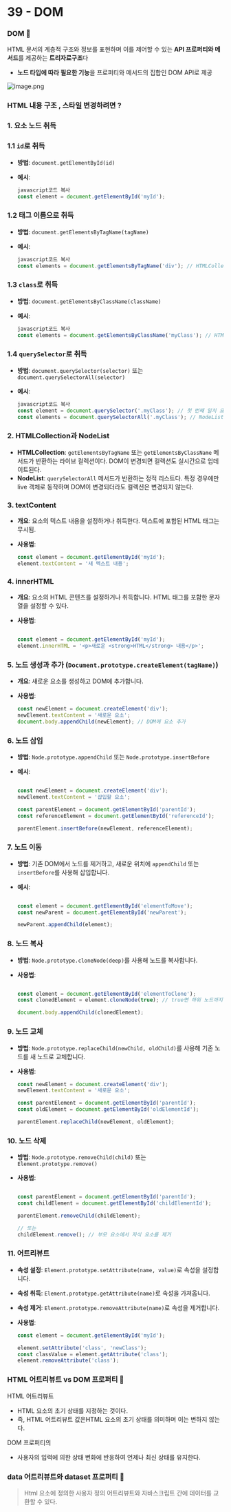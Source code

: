 # 39 - DOM

### DOM 🤔

HTML 문서의 계층적 구조와 정보를 표현하며 이를 제어할 수 있는 **API 프로퍼티와 메서드**를 제공하는 **트리자료구조**다 

- **노드 타입에 따라 필요한 기능**을 프로퍼티와 메서드의 집합인 DOM API로 제공 

![image.png](39%20-%20DOM%20e6886781091144a5b3847d49efff2b1d/image.png)

### HTML 내용 구조 , 스타일 변경하려면 ?

### 1. 요소 노드 취득

### 1.1 `id`로 취득

- **방법**: `document.getElementById(id)`
- **예시**:
    
    ```jsx
    javascript코드 복사
    const element = document.getElementById('myId');
    ```
    

### 1.2 태그 이름으로 취득

- **방법**: `document.getElementsByTagName(tagName)`
- **예시**:
    
    ```jsx
    javascript코드 복사
    const elements = document.getElementsByTagName('div'); // HTMLCollection 반환
    ```
    

### 1.3 `class`로 취득

- **방법**: `document.getElementsByClassName(className)`
- **예시**:
    
    ```jsx
    javascript코드 복사
    const elements = document.getElementsByClassName('myClass'); // HTMLCollection 반환
    ```
    

### 1.4 `querySelector`로 취득

- **방법**: `document.querySelector(selector)` 또는 `document.querySelectorAll(selector)`
- **예시**:
    
    ```jsx
    javascript코드 복사
    const element = document.querySelector('.myClass'); // 첫 번째 일치 요소 반환
    const elements = document.querySelectorAll('.myClass'); // NodeList 반환
    ```
    

### 2. **HTMLCollection과 NodeList**

- **HTMLCollection**: `getElementsByTagName` 또는 `getElementsByClassName` 메서드가 반환하는 라이브 컬렉션이다. DOM이 변경되면 컬렉션도 실시간으로 업데이트된다.
- **NodeList**: `querySelectorAll` 메서드가 반환하는 정적 리스트다. 특정 경우에만 live 객체로 동작하며 DOM이 변경되더라도 컬렉션은 변경되지 않는다.

### 3. **textContent**

- **개요**: 요소의 텍스트 내용을 설정하거나 취득한다. 텍스트에 포함된 HTML 태그는 무시됨.
- **사용법**:
    
    ```jsx
    const element = document.getElementById('myId');
    element.textContent = '새 텍스트 내용';
    ```
    

### 4. **innerHTML**

- **개요**: 요소의 HTML 콘텐츠를 설정하거나 취득합니다. HTML 태그를 포함한 문자열을 설정할 수 있다.
- **사용법**:
    
    ```jsx
    
    const element = document.getElementById('myId');
    element.innerHTML = '<p>새로운 <strong>HTML</strong> 내용</p>';
    ```
    

### 5. **노드 생성과 추가 (`Document.prototype.createElement(tagName)`)**

- **개요**: 새로운 요소를 생성하고 DOM에 추가합니다.
- **사용법**:
    
    ```jsx
    const newElement = document.createElement('div');
    newElement.textContent = '새로운 요소';
    document.body.appendChild(newElement); // DOM에 요소 추가
    ```
    

### 6. 노드 삽입

- **방법**: `Node.prototype.appendChild` 또는 `Node.prototype.insertBefore`
- **예시**:
    
    ```jsx
    
    const newElement = document.createElement('div');
    newElement.textContent = '삽입할 요소';
    
    const parentElement = document.getElementById('parentId');
    const referenceElement = document.getElementById('referenceId');
    
    parentElement.insertBefore(newElement, referenceElement);
    ```
    

### 7. 노드 이동

- **방법**: 기존 DOM에서 노드를 제거하고, 새로운 위치에 `appendChild` 또는 `insertBefore`를 사용해 삽입합니다.
- **예시**:
    
    ```jsx
    
    const element = document.getElementById('elementToMove');
    const newParent = document.getElementById('newParent');
    
    newParent.appendChild(element);
    ```
    

### 8. 노드 복사

- **방법**: `Node.prototype.cloneNode(deep)`를 사용해 노드를 복사합니다.
- **사용법**:
    
    ```jsx
    
    const element = document.getElementById('elementToClone');
    const clonedElement = element.cloneNode(true); // true면 하위 노드까지 복사
    
    document.body.appendChild(clonedElement);
    ```
    

### 9. 노드 교체

- **방법**: `Node.prototype.replaceChild(newChild, oldChild)`를 사용해 기존 노드를 새 노드로 교체합니다.
- **사용법**:
    
    ```jsx
    const newElement = document.createElement('div');
    newElement.textContent = '새로운 요소';
    
    const parentElement = document.getElementById('parentId');
    const oldElement = document.getElementById('oldElementId');
    
    parentElement.replaceChild(newElement, oldElement);
    ```
    

### 10. 노드 삭제

- **방법**: `Node.prototype.removeChild(child)` 또는 `Element.prototype.remove()`
- **사용법**:
    
    ```jsx
    
    const parentElement = document.getElementById('parentId');
    const childElement = document.getElementById('childElementId');
    
    parentElement.removeChild(childElement);
    
    // 또는
    childElement.remove(); // 부모 요소에서 자식 요소를 제거
    
    ```
    

### 11. 어트리뷰트

- **속성 설정**: `Element.prototype.setAttribute(name, value)`로 속성을 설정합니다.
- **속성 취득**: `Element.prototype.getAttribute(name)`로 속성을 가져옵니다.
- **속성 제거**: `Element.prototype.removeAttribute(name)`로 속성을 제거합니다.
- **사용법**:
    
    ```jsx
    const element = document.getElementById('myId');
    
    element.setAttribute('class', 'newClass');
    const classValue = element.getAttribute('class');
    element.removeAttribute('class');
    ```
    

### **HTML 어트리뷰트 vs DOM 프로퍼티 🤔**

HTML 어트리뷰트

- HTML 요소의 초기 상태를 지정하는 것이다.
- 즉, HTML 어트리뷰트 값은HTML 요소의 초기 상태를 의미하며 이는 변하지 않는다.

DOM 프로퍼티의 

- 사용자의 입력에 의한 상태 변화에 반응하여 언제나 최신 상태를 유지한다.

### data 어트리뷰트와 dataset 프로퍼티 **🤔**

> Html 요소에 정의한 사용자 정의 어트리뷰트와 자바스크립트 간에 데이터를 교환할 수 있다.
>